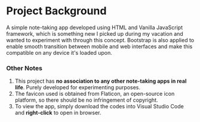 # Project Background
A simple note-taking app developed using HTML and Vanilla JavaScript framework, which is something new I picked up during my vacation and wanted to experiment with through this concept. Bootstrap is also applied to enable smooth transition between mobile and web interfaces and make this compatible on any device it's loaded upon.

### Other Notes
1. This project has **no association to any other note-taking apps in real life**. Purely developed for experimenting purposes.
2. The favicon used is obtained from Flaticon, an open-source icon platform, so there should be no infringement of copyright.
3. To view the app, simply download the codes into Visual Studio Code and **right-click** to open in browser.
